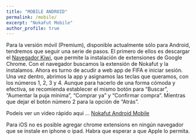 ```yaml
---
title: "MOBILE ANDROID"
permalink: /mobile/
excerpt: "NokaFut Mobile"
author_profile: true
---
```



Para la versión móvil (Premium), disponible actualmente sólo para Android, tendremos que seguir una serie de pasos. El primero de ellos es descargar el [Navegador Kiwi](https://play.google.com/store/apps/details?id=com.kiwibrowser.browser), que permite la instalación de extensiones de Google Chrome. Con el navegador buscamos la extensión de Nokafut y la instalamos. Ahora es turno de acudir a web app de FIFA e iniciar sesión. Una vez dentro, abrimos la app y asignamos las teclas que queramos, con los números 1, 2, 3 y 4. Aunque para hacerlo de una forma cómoda y efectiva, se recomienda establecer el mismo botón para “Buscar”, “Aumentar la puja mínima”, “Comprar ya” y “Confirmar compra”. Mientras que dejar el botón número 2 para la opción de “Atrás”.

Podeis ver un video rápido aqui ... [Nokafut Android Mobile](https://twitter.com/nokafut/status/1320784308857151494?s=21)


Para iOS no es posible agregar chrome extensions en ningún navegador que se instale en iphone o ipad. Habra que esperar a que Apple lo permita.

